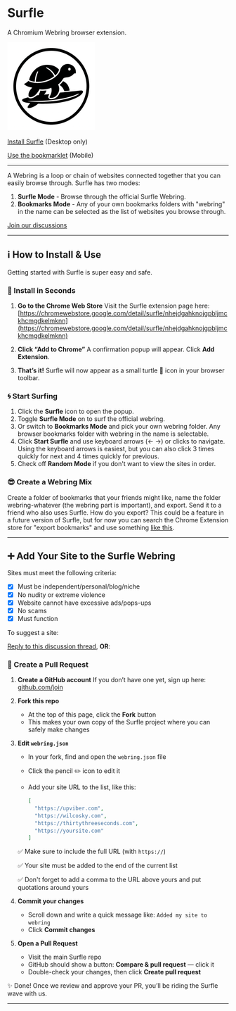 # Surfle
A Chromium Webring browser extension.

![Surfle Logo](https://raw.githubusercontent.com/zerosonesfun/surfle/refs/heads/main/surfle-200.png)

[Install Surfle](https://chromewebstore.google.com/detail/surfle/nhejdgahknojgpbljmckhcmgdkelmknn) (Desktop only)

[Use the bookmarklet](https://github.com/zerosonesfun/Surfle/discussions/5) (Mobile)

---

A Webring is a loop or chain of websites connected together that you can easily browse through. Surfle has two modes:
1. **Surfle Mode** - Browse through the official Surfle Webring.
2. **Bookmarks Mode** - Any of your own bookmarks folders with "webring" in the name can be selected as the list of websites you browse through.

[Join our discussions](https://github.com/zerosonesfun/Surfle/discussions)

---

## ℹ️ How to Install & Use
Getting started with Surfle is super easy and safe.

### 🔧 Install in Seconds

1. **Go to the Chrome Web Store**
   Visit the Surfle extension page here:
   [https://chromewebstore.google.com/detail/surfle/nhejdgahknojgpbljmckhcmgdkelmknn](https://chromewebstore.google.com/detail/surfle/nhejdgahknojgpbljmckhcmgdkelmknn)

2. **Click “Add to Chrome”**
   A confirmation popup will appear. Click **Add Extension**.

3. **That’s it!**
   Surfle will now appear as a small turtle 🐢 icon in your browser toolbar.

### 🌀 Start Surfing

1. Click the **Surfle** icon to open the popup.
2. Toggle **Surfle Mode** on to surf the official webring.
3. Or switch to **Bookmarks Mode** and pick your own webring folder. Any browser bookmarks folder with webring in the name is selectable.
4. Click **Start Surfle** and use keyboard arrows (← →) or clicks to navigate. Using the keyboard arrows is easiest, but you can also click 3 times quickly for next and 4 times quickly for previous.
5. Check off **Random Mode** if you don't want to view the sites in order.

### 😎 Create a Webring Mix

Create a folder of bookmarks that your friends might like, name the folder webring-whatever (the webring part is important), and export. Send it to a friend who also uses Surfle. How do you export? This could be a feature in a future version of Surfle, but for now you can search the Chrome Extension store for "export bookmarks" and use something [like this](https://chromewebstore.google.com/detail/bookmark-importexport/gdhpeilfkeeajillmcncaelnppiakjhn).

---

## ➕ Add Your Site to the Surfle Webring

Sites must meet the following criteria:

- [x] Must be independent/personal/blog/niche
- [x] No nudity or extreme violence
- [x] Website cannot have excessive ads/pops-ups
- [x] No scams
- [x] Must function

To suggest a site:

[Reply to this discussion thread](https://github.com/zerosonesfun/Surfle/discussions/4), **OR**:

### 🌊 Create a Pull Request

1. **Create a GitHub account**
   If you don’t have one yet, sign up here: [github.com/join](https://github.com/join)

2. **Fork this repo**

   * At the top of this page, click the **Fork** button
   * This makes your own copy of the Surfle project where you can safely make changes

3. **Edit `webring.json`**

   * In your fork, find and open the `webring.json` file
   * Click the pencil ✏️ icon to edit it
   * Add your site URL to the list, like this:

     ```json
     [
       "https://upviber.com",
       "https://wilcosky.com",
       "https://thirtythreeseconds.com",
       "https://yoursite.com"
     ]
     ```

   ✅ Make sure to include the full URL (with `https://`)
   
   ✅ Your site must be added to the end of the current list
   
   ✅ Don't forget to add a comma to the URL above yours and put quotations around yours

5. **Commit your changes**

   * Scroll down and write a quick message like: `Added my site to webring`
   * Click **Commit changes**

6. **Open a Pull Request**

   * Visit the main Surfle repo
   * GitHub should show a button: **Compare & pull request** — click it
   * Double-check your changes, then click **Create pull request**

✨ Done! Once we review and approve your PR, you’ll be riding the Surfle wave with us.

---
